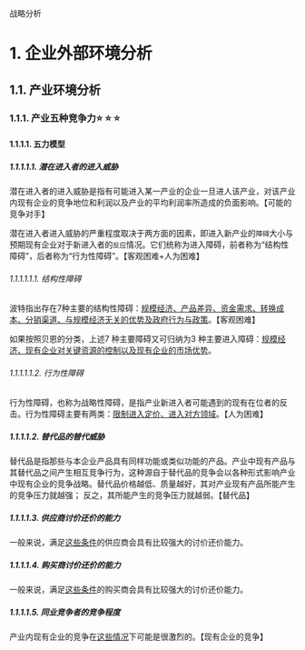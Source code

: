 战略分析

# 1. 企业外部环境分析

## 1.1. 产业环境分析

### 1.1.1. 产业五种竞争力:star: :star: :star: 

#### 1.1.1.1. 五力模型

##### 1.1.1.1.1. 潜在进入者的进入威胁

潜在进入者的进入威胁是指有可能进入某一产业的企业一旦进人该产业，对该产业内现有企业的竞争地位和利润以及产业的平均利润率所造成的负面影响。【可能的竞争对手】

潜在进入者进入威胁的严重程度取决于两方面的因素，即进入新产业的`障碍`大小与预期现有企业对于新进入者的`反应`情况。它们统称为进入障碍，前者称为“结构性障碍”，后者称为“行为性障碍”。【客观困难+人为困难】

###### 1.1.1.1.1.1. 结构性障碍

波特指出存在7种主要的结构性障碍：[规模经济、产品差异、资金需求、转换成本、分销渠道、与规模经济无关的优势及政府行为与政策](../../../../CPA6in1/CPA6in1/6战略/产业环境分析.五力模型.波特7种结构性障碍的理解.md)。【客观困难】

如果按照贝恩的分类，上述7 种主要障碍又可归纳为3
种主要进入障碍：[规模经济、现有企业对关键资源的控制以及现有企业的市场优势](../../../../CPA6in1/CPA6in1/6战略/产业环境分析.五力模型.贝恩3种进入障碍的理解.md)。

###### 1.1.1.1.1.2. 行为性障碍

行为性障碍，也称为战略性障碍，是指产业新进入者可能遇到的现有在位者的反击。行为性障碍主要有两类：[限制进入定价、进入对方领域](../../../../CPA6in1/CPA6in1/6战略/产业环境分析.五力模型.2种行为性障碍.md)。【人为困难】

##### 1.1.1.1.2. 替代品的替代威胁

替代品是指那些与本企业产品具有同样功能或类似功能的产品。产业中现有产品与其替代品之间产生相互竞争行为，这种源自于替代品的竞争会以各种形式影响产业中现有企业的竞争战略。替代品价格越低、质量越好，其对产业现有产品所能产生的竞争压力就越强；
反之，其所能产生的竞争压力就越弱。【替代品】

##### 1.1.1.1.3. 供应商讨价还价的能力

一般来说，满足[这些条件](../../../../CPA6in1/CPA6in1/6战略/产业环境分析.五力模型.供应商讨价还价能力.md)的供应商会具有比较强大的讨价还价能力。

##### 1.1.1.1.4. 购买商讨价还价的能力

一般来说，满足[这些条件](../../../../CPA6in1/CPA6in1/6战略/产业环境分析.五力模型.购买商讨价还价的能力.md)的购买商会具有比较强大的讨价还价能力。

##### 1.1.1.1.5. 同业竞争者的竞争程度

产业内现有企业的竞争在[这些情况](../../../../CPA6in1/CPA6in1/6战略/产业环境分析.五力模型.同业竞争者的价值程度.md)下可能是很激烈的。【现有企业的竞争】
